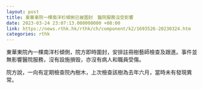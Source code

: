 ```yaml
---
layout: post
title: 東華東院一棵南洋杉傾側已被圍封　醫院服務沒受影響
date: 2023-03-24 23:07:13.000000000 +08:00
link: https://news.rthk.hk/rthk/ch/component/k2/1693526-20230324.htm
categories: rthk
---
```


東華東院內一棵南洋杉傾側，院方即時圍封，安排註冊樹藝師檢查及跟進。事件並無影響醫院服務，沒有設施損毁，亦沒有病人和職員受傷。

院方說，一向有定期檢查院內樹木，上次檢查該樹為去年六月，當時未有發現異常。
